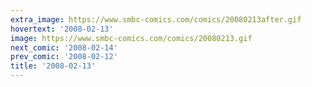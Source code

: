 ```yaml
---
extra_image: https://www.smbc-comics.com/comics/20080213after.gif
hovertext: '2008-02-13'
image: https://www.smbc-comics.com/comics/20080213.gif
next_comic: '2008-02-14'
prev_comic: '2008-02-12'
title: '2008-02-13'
---
```


